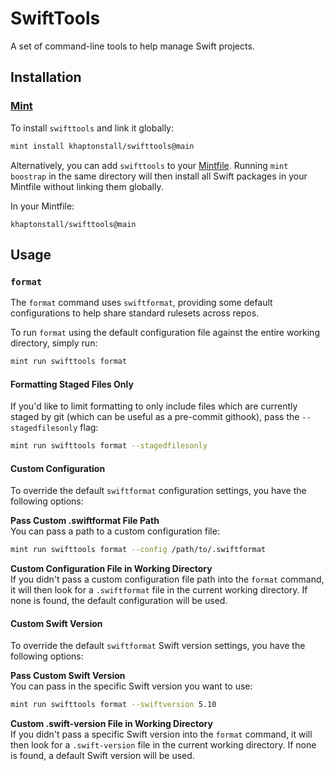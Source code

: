 # SwiftTools

A set of command-line tools to help manage Swift projects.

## Installation

### [Mint](https://github.com/yonaskolb/mint)
To install `swifttools` and link it globally:
```bash
mint install khaptonstall/swifttools@main
```

Alternatively, you can add `swifttools` to your [Mintfile](https://github.com/yonaskolb/Mint#mintfile). Running `mint boostrap` in the same directory will then install all Swift packages in your Mintfile without linking them globally.

In your Mintfile:
```
khaptonstall/swifttools@main
```

## Usage

### `format`
The `format` command uses `swiftformat`, providing some default configurations to help share standard rulesets across repos.

To run `format` using the default configuration file against the entire working directory, simply run:
```bash
mint run swifttools format
```

#### Formatting Staged Files Only
If you'd like to limit formatting to only include files which are currently staged by git (which can be useful as a pre-commit githook), pass the `--stagedfilesonly` flag:
```bash
mint run swifttools format --stagedfilesonly
```

#### Custom Configuration
To override the default `swiftformat` configuration settings, you have the following options:

**Pass Custom .swiftformat File Path**  
You can pass a path to a custom configuration file:
```bash
mint run swifttools format --config /path/to/.swiftformat
```

**Custom Configuration File in Working Directory**  
If you didn't pass a custom configuration file path into the `format` command, it will then look for a `.swiftformat` file in the current working directory. If none is found, the default configuration will be used.

#### Custom Swift Version
To override the default `swiftformat` Swift version settings, you have the following options:

**Pass Custom Swift Version**  
You can pass in the specific Swift version you want to use:
```bash
mint run swifttools format --swiftversion 5.10
```

**Custom .swift-version File in Working Directory**  
If you didn't pass a specific Swift version into the `format` command, it will then look for a `.swift-version` file in the current working directory. If none is found, a default Swift version will be used.
